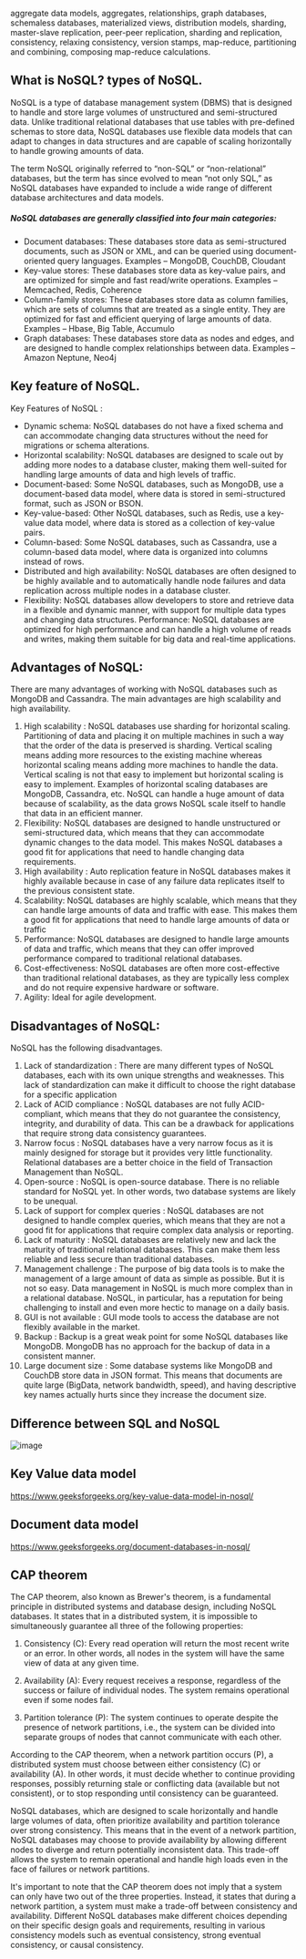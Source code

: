 aggregate data models, aggregates, relationships, graph databases, schemaless
databases, materialized views, distribution models, sharding, master-slave
replication, peer-peer replication, sharding and replication, consistency,
relaxing consistency, version stamps, map-reduce, partitioning and combining,
composing map-reduce calculations. 

## What is NoSQL? types of NoSQL.

NoSQL is a type of database management system (DBMS) that is designed to handle and store large volumes of unstructured and semi-structured data. Unlike traditional relational databases that use tables with pre-defined schemas to store data, NoSQL databases use flexible data models that can adapt to changes in data structures and are capable of scaling horizontally to handle growing amounts of data.

The term NoSQL originally referred to “non-SQL” or “non-relational” databases, but the term has since evolved to mean “not only SQL,” as NoSQL databases have expanded to include a wide range of different database architectures and data models.

##### NoSQL databases are generally classified into four main categories:
+ Document databases: These databases store data as semi-structured documents, such as JSON or XML, and can be queried using document-oriented query languages. Examples – MongoDB, CouchDB, Cloudant
+ Key-value stores: These databases store data as key-value pairs, and are optimized for simple and fast read/write operations. Examples – Memcached, Redis, Coherence
+ Column-family stores: These databases store data as column families, which are sets of columns that are treated as a single entity. They are optimized for fast and efficient querying of large amounts of data. Examples – Hbase, Big Table, Accumulo
+ Graph databases: These databases store data as nodes and edges, and are designed to handle complex relationships between data. Examples – Amazon Neptune, Neo4j


## Key feature of NoSQL.

Key Features of NoSQL :

+ Dynamic schema: NoSQL databases do not have a fixed schema and can accommodate changing data structures without the need for migrations or schema alterations.
+ Horizontal scalability: NoSQL databases are designed to scale out by adding more nodes to a database cluster, making them well-suited for handling large amounts of data and high levels of traffic.
+ Document-based: Some NoSQL databases, such as MongoDB, use a document-based data model, where data is stored in semi-structured format, such as JSON or BSON.
+ Key-value-based: Other NoSQL databases, such as Redis, use a key-value data model, where data is stored as a collection of key-value pairs.
+ Column-based: Some NoSQL databases, such as Cassandra, use a column-based data model, where data is organized into columns instead of rows.
+ Distributed and high availability: NoSQL databases are often designed to be highly available and to automatically handle node failures and data replication across multiple nodes in a database cluster.
+ Flexibility: NoSQL databases allow developers to store and retrieve data in a flexible and dynamic manner, with support for multiple data types and changing data structures.
Performance: NoSQL databases are optimized for high performance and can handle a high volume of reads and writes, making them suitable for big data and real-time applications.

## Advantages of NoSQL: 

There are many advantages of working with NoSQL databases such as MongoDB and Cassandra. The main advantages are high scalability and high availability.

1. High scalability : NoSQL databases use sharding for horizontal scaling. Partitioning of data and placing it on multiple machines in such a way that the order of the data is preserved is sharding. Vertical scaling means adding more resources to the existing machine whereas horizontal scaling means adding more machines to handle the data. Vertical scaling is not that easy to implement but horizontal scaling is easy to implement. Examples of horizontal scaling databases are MongoDB, Cassandra, etc. NoSQL can handle a huge amount of data because of scalability, as the data grows NoSQL scale itself to handle that data in an efficient manner.
1. Flexibility: NoSQL databases are designed to handle unstructured or semi-structured data, which means that they can accommodate dynamic changes to the data model. This makes NoSQL databases a good fit for applications that need to handle changing data requirements.
1. High availability : Auto replication feature in NoSQL databases makes it highly available because in case of any failure data replicates itself to the previous consistent state.
1. Scalability: NoSQL databases are highly scalable, which means that they can handle large amounts of data and traffic with ease. This makes them a good fit for applications that need to handle large amounts of data or traffic
1. Performance: NoSQL databases are designed to handle large amounts of data and traffic, which means that they can offer improved performance compared to traditional relational databases.
1. Cost-effectiveness: NoSQL databases are often more cost-effective than traditional relational databases, as they are typically less complex and do not require expensive hardware or software.
1. Agility: Ideal for agile development.
## Disadvantages of NoSQL: 

NoSQL has the following disadvantages.

1. Lack of standardization :  There are many different types of NoSQL databases, each with its own unique strengths and weaknesses. This lack of standardization can make it difficult to choose the right database for a specific application
1. Lack of ACID compliance : NoSQL databases are not fully ACID-compliant, which means that they do not guarantee the consistency, integrity, and durability of data. This can be a drawback for applications that require strong data consistency guarantees.
1. Narrow focus : NoSQL databases have a very narrow focus as it is mainly designed for storage but it provides very little functionality. Relational databases are a better choice in the field of Transaction Management than NoSQL.
1. Open-source : NoSQL is open-source database. There is no reliable standard for NoSQL yet. In other words, two database systems are likely to be unequal.
1. Lack of support for complex queries : NoSQL databases are not designed to handle complex queries, which means that they are not a good fit for applications that require complex data analysis or reporting.
1. Lack of maturity : NoSQL databases are relatively new and lack the maturity of traditional relational databases. This can make them less reliable and less secure than traditional databases.
1. Management challenge : The purpose of big data tools is to make the management of a large amount of data as simple as possible. But it is not so easy. Data management in NoSQL is much more complex than in a relational database. NoSQL, in particular, has a reputation for being challenging to install and even more hectic to manage on a daily basis.
1. GUI is not available : GUI mode tools to access the database are not flexibly available in the market.
1. Backup : Backup is a great weak point for some NoSQL databases like MongoDB. MongoDB has no approach for the backup of data in a consistent manner.
1. Large document size : Some database systems like MongoDB and CouchDB store data in JSON format. This means that documents are quite large (BigData, network bandwidth, speed), and having descriptive key names actually hurts since they increase the document size.

## Difference between SQL and NoSQL
![image](https://github.com/pritamhazra21/big-data/assets/75198912/7c9614cc-3d15-4adb-8e56-f1074b29c19f)

## Key Value data model
https://www.geeksforgeeks.org/key-value-data-model-in-nosql/
## Document data model
https://www.geeksforgeeks.org/document-databases-in-nosql/
## CAP theorem

The CAP theorem, also known as Brewer's theorem, is a fundamental principle in distributed systems and database design, including NoSQL databases. It states that in a distributed system, it is impossible to simultaneously guarantee all three of the following properties:

1. Consistency (C): Every read operation will return the most recent write or an error. In other words, all nodes in the system will have the same view of data at any given time.

2. Availability (A): Every request receives a response, regardless of the success or failure of individual nodes. The system remains operational even if some nodes fail.

3. Partition tolerance (P): The system continues to operate despite the presence of network partitions, i.e., the system can be divided into separate groups of nodes that cannot communicate with each other.

According to the CAP theorem, when a network partition occurs (P), a distributed system must choose between either consistency (C) or availability (A). In other words, it must decide whether to continue providing responses, possibly returning stale or conflicting data (available but not consistent), or to stop responding until consistency can be guaranteed.

NoSQL databases, which are designed to scale horizontally and handle large volumes of data, often prioritize availability and partition tolerance over strong consistency. This means that in the event of a network partition, NoSQL databases may choose to provide availability by allowing different nodes to diverge and return potentially inconsistent data. This trade-off allows the system to remain operational and handle high loads even in the face of failures or network partitions.

It's important to note that the CAP theorem does not imply that a system can only have two out of the three properties. Instead, it states that during a network partition, a system must make a trade-off between consistency and availability. Different NoSQL databases make different choices depending on their specific design goals and requirements, resulting in various consistency models such as eventual consistency, strong eventual consistency, or causal consistency.
